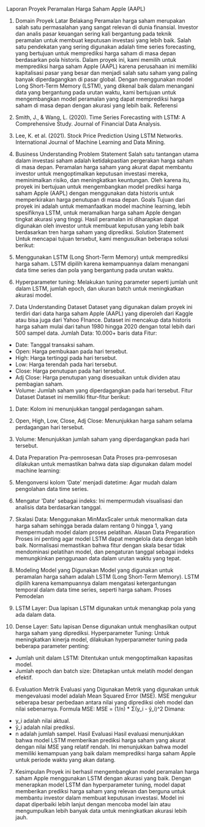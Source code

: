 Laporan Proyek Peramalan Harga Saham Apple (AAPL)
1. Domain Proyek
Latar Belakang
Peramalan harga saham merupakan salah satu permasalahan yang sangat relevan di dunia finansial. Investor dan analis pasar keuangan sering kali bergantung pada teknik peramalan untuk membuat keputusan investasi yang lebih baik. Salah satu pendekatan yang sering digunakan adalah time series forecasting, yang bertujuan untuk memprediksi harga saham di masa depan berdasarkan pola historis.
Dalam proyek ini, kami memilih untuk memprediksi harga saham Apple (AAPL) karena perusahaan ini memiliki kapitalisasi pasar yang besar dan menjadi salah satu saham yang paling banyak diperdagangkan di pasar global. Dengan menggunakan model Long Short-Term Memory (LSTM), yang dikenal baik dalam menangani data yang bergantung pada urutan waktu, kami bertujuan untuk mengembangkan model peramalan yang dapat memprediksi harga saham di masa depan dengan akurasi yang lebih baik.
Referensi
1. Smith, J., & Wang, L. (2020). Time Series Forecasting with LSTM: A Comprehensive Study. Journal of Financial Data Analysis.
2. Lee, K. et al. (2021). Stock Price Prediction Using LSTM Networks. International Journal of Machine Learning and Data Mining.

2. Business Understanding
Problem Statement
Salah satu tantangan utama dalam investasi saham adalah ketidakpastian pergerakan harga saham di masa depan. Peramalan harga saham yang akurat dapat membantu investor untuk mengoptimalkan keputusan investasi mereka, meminimalkan risiko, dan meningkatkan keuntungan. Oleh karena itu, proyek ini bertujuan untuk mengembangkan model prediksi harga saham Apple (AAPL) dengan menggunakan data historis untuk memperkirakan harga penutupan di masa depan.
Goals
Tujuan dari proyek ini adalah untuk memanfaatkan model machine learning, lebih spesifiknya LSTM, untuk meramalkan harga saham Apple dengan tingkat akurasi yang tinggi. Hasil peramalan ini diharapkan dapat digunakan oleh investor untuk membuat keputusan yang lebih baik berdasarkan tren harga saham yang diprediksi.
Solution Statement
Untuk mencapai tujuan tersebut, kami mengusulkan beberapa solusi berikut:
1. Menggunakan LSTM (Long Short-Term Memory) untuk memprediksi harga saham. LSTM dipilih karena kemampuannya dalam menangani data time series dan pola yang bergantung pada urutan waktu.
2. Hyperparameter tuning: Melakukan tuning parameter seperti jumlah unit dalam LSTM, jumlah epoch, dan ukuran batch untuk meningkatkan akurasi model.

3. Data Understanding
Dataset
Dataset yang digunakan dalam proyek ini terdiri dari data harga saham Apple (AAPL) yang diperoleh dari Kaggle atau bisa juga dari Yahoo FInance. Dataset ini mencakup data historis harga saham mulai dari tahun 1980 hingga 2020 dengan total lebih dari 500 sampel data.
Jumlah Data: 10.000+ baris data
Fitur:
- Date: Tanggal transaksi saham.
- Open: Harga pembukaan pada hari tersebut.
- High: Harga tertinggi pada hari tersebut.
- Low: Harga terendah pada hari tersebut.
- Close: Harga penutupan pada hari tersebut.
- Adj Close: Harga penutupan yang disesuaikan untuk dividen atau pembagian saham.
- Volume: Jumlah saham yang diperdagangkan pada hari tersebut.
Fitur Dataset
Dataset ini memiliki fitur-fitur berikut:
1. Date: Kolom ini menunjukkan tanggal perdagangan saham.
2. Open, High, Low, Close, Adj Close: Menunjukkan harga saham selama perdagangan hari tersebut.
3. Volume: Menunjukkan jumlah saham yang diperdagangkan pada hari tersebut.

4. Data Preparation
Pra-pemrosesan Data
Proses pra-pemrosesan dilakukan untuk memastikan bahwa data siap digunakan dalam model machine learning:
1. Mengonversi kolom 'Date' menjadi datetime: Agar mudah dalam pengolahan data time series.
2. Mengatur 'Date' sebagai indeks: Ini mempermudah visualisasi dan analisis data berdasarkan tanggal.
3. Skalasi Data: Menggunakan MinMaxScaler untuk menormalkan data harga saham sehingga berada dalam rentang 0 hingga 1, yang mempermudah model dalam proses pelatihan.
Alasan Data Preparation
Proses ini penting agar model LSTM dapat mengelola data dengan lebih baik. Normalisasi memastikan bahwa fitur dengan skala besar tidak mendominasi pelatihan model, dan pengaturan tanggal sebagai indeks memungkinkan penggunaan data dalam urutan waktu yang tepat.

5. Modeling
Model yang Digunakan
Model yang digunakan untuk peramalan harga saham adalah LSTM (Long Short-Term Memory). LSTM dipilih karena kemampuannya dalam mengatasi ketergantungan temporal dalam data time series, seperti harga saham.
Proses Pemodelan
1. LSTM Layer: Dua lapisan LSTM digunakan untuk menangkap pola yang ada dalam data.
2. Dense Layer: Satu lapisan Dense digunakan untuk menghasilkan output harga saham yang diprediksi.
Hyperparameter Tuning: Untuk meningkatkan kinerja model, dilakukan hyperparameter tuning pada beberapa parameter penting:
- Jumlah unit dalam LSTM: Ditentukan untuk mengoptimalkan kapasitas model.
- Jumlah epoch dan batch size: Ditetapkan untuk melatih model dengan efektif.

6. Evaluation
Metrik Evaluasi yang Digunakan
Metrik yang digunakan untuk mengevaluasi model adalah Mean Squared Error (MSE). MSE mengukur seberapa besar perbedaan antara nilai yang diprediksi oleh model dan nilai sebenarnya.
Formula MSE:
MSE = (1/n) * Σ(y_i - ŷ_i)^2
Dimana:
- y_i adalah nilai aktual.
- ŷ_i adalah nilai prediksi.
- n adalah jumlah sampel.
Hasil Evaluasi
Hasil evaluasi menunjukkan bahwa model LSTM memberikan prediksi harga saham yang akurat dengan nilai MSE yang relatif rendah. Ini menunjukkan bahwa model memiliki kemampuan yang baik dalam memprediksi harga saham Apple untuk periode waktu yang akan datang.

7. Kesimpulan
Proyek ini berhasil mengembangkan model peramalan harga saham Apple menggunakan LSTM dengan akurasi yang baik. Dengan menerapkan model LSTM dan hyperparameter tuning, model dapat memberikan prediksi harga saham yang relevan dan berguna untuk membantu investor dalam membuat keputusan investasi. Model ini dapat diperbaiki lebih lanjut dengan mencoba model lain atau mengumpulkan lebih banyak data untuk meningkatkan akurasi lebih jauh.
